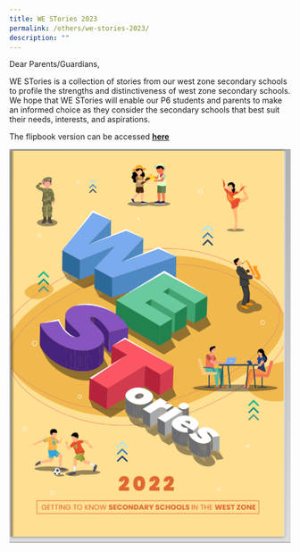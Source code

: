 ```yaml
---
title: WE STories 2023
permalink: /others/we-stories-2023/
description: ""
---
```

Dear Parents/Guardians, &nbsp;  
  

WE STories is a collection of stories from our west zone secondary schools to profile the strengths and distinctiveness of west zone secondary schools. We hope that WE STories will enable our P6 students and parents to make an informed choice as they consider the secondary schools that best suit their needs, interests, and aspirations.

The flipbook version can be accessed&nbsp;[**here**](https://online.fliphtml5.com/obrr/qkde/#p=1)

<p><a href="https://online.fliphtml5.com/obrr/qkde/#p=1">
<img src="/images/westories%202022.png">
</a></p>